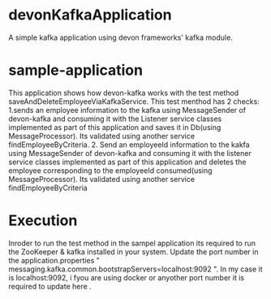 # devonKafkaApplication
A simple kafka application using devon frameworks' kafka module.

# sample-application

This application shows how devon-kafka works with the test method saveAndDeleteEmployeeViaKafkaService.
This test menthod has 2 checks:
1.sends an employee information to the kafka using MessageSender of devon-kafka and consuming it with the Listener service classes implemented as part of this application and saves it in Db(using MessageProcessor). Its validated using another service findEmployeeByCriteria. 
2. Send an employeeId information to the kakfa using MessageSender of devon-kafka and consuming it with the listener service classes implemented as part of this application and deletes the employee corresponding to the employeeId consumed(using MessageProcessor). 
Its validated using another service findEmployeeByCriteria

# Execution
Inroder to run the test method in the sampel application its required to run the ZooKeeper & kafka installed in your system.
Update the port number in the application.properties " messaging.kafka.common.bootstrapServers=localhost:9092 ".
In my case it is localhost:9092, i fyou are using docker or anyother port number it is required to update here . 
